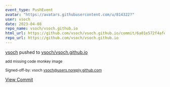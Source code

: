 ```yaml
---
event_type: PushEvent
avatar: "https://avatars.githubusercontent.com/u/814322?"
user: vsoch
date: 2023-04-08
repo_name: vsoch/vsoch.github.io
html_url: https://github.com/vsoch/vsoch.github.io/commit/6a01e572f4afe2f2fe9b70ddabbb8730baef090d
repo_url: https://github.com/vsoch/vsoch.github.io
---
```


<a href='https://github.com/vsoch' target='_blank'>vsoch</a> pushed to <a href='https://github.com/vsoch/vsoch.github.io' target='_blank'>vsoch/vsoch.github.io</a>

<small>add missing code monkey image

Signed-off-by: vsoch <vsoch@users.noreply.github.com></small>

<a href='https://github.com/vsoch/vsoch.github.io/commit/6a01e572f4afe2f2fe9b70ddabbb8730baef090d' target='_blank'>View Commit</a>